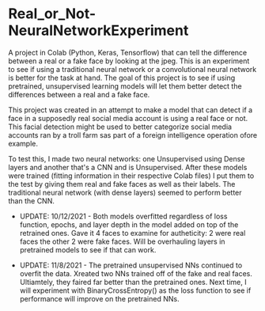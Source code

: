 # Real_or_Not-NeuralNetworkExperiment
A project in Colab (Python, Keras, Tensorflow) that can tell the difference between a real or a fake face by looking at the jpeg. This is an experiment to see if using a traditional neural network or a convolutional neural network is better for the task at hand. The goal of this project is to see if using pretrained, unsupervised learning models will let them better detect the differences between a real and a fake face. 

This project was created in an attempt to make a model that can detect if a face in a supposedly real social media account is using a real face or not. This facial detection might be used to better categorize social media accounts ran by a troll farm sas part of a foreign intelligence operation ofore example.

To test this, I made two neural networks: one Unsupervised using Dense layers and another that's a CNN and is Unsupervised. After these models were trained (fitting information in their respective Colab files) I put them to the test by giving them real and fake faces as well as their labels. The traditional neural network (with dense layers) seemed to perform better than the CNN.


- UPDATE: 10/12/2021 - 
Both models overfitted regardless of loss function, epochs, and layer depth in the model added on top of the retrained ones. Gave it 4 faces to examine for autheticity: 2 were real faces the other 2 were fake faces. Will be overhauling layers in pretrained models to see if that can work.


- UPDATE: 11/8/2021 - 
The pretrained unsupervised NNs continued to overfit the data. Xreated two NNs trained off of the fake and real faces. Ultiamtely, they faired far better than the pretrained ones. Next time, I will experiment with BinaryCrossEntropy() as the loss function to see if performance will improve on the pretrained NNs.
